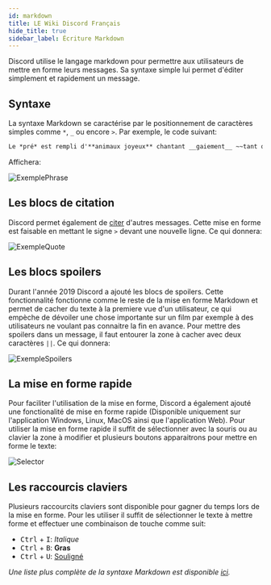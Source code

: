 ```yaml
---
id: markdown
title: LE Wiki Discord Français
hide_title: true
sidebar_label: Écriture Markdown
---
```


Discord utilise le langage markdown pour permettre aux utilisateurs de mettre en forme leurs messages. Sa syntaxe simple lui permet d'éditer simplement et rapidement un message.

## Syntaxe
La syntaxe Markdown se caractérise par le positionnement de caractères simples comme `*`, `_` ou encore `>`. Par exemple, le code suivant:

```markdown
Le *pré* est rempli d'**animaux joyeux** chantant __gaiement__ ~~tant que le loup n'est pas là.~~
```
Affichera:

<img alt="ExemplePhrase" src="https://i.discord.fr/HBj.png" class="docImage"/>

## Les blocs de citation
Discord permet également de [citer](https://wiki.discord.fr/docs/fr/citations) d'autres messages. Cette mise en forme est faisable en mettant le signe `>` devant une nouvelle ligne. Ce qui donnera:

<img alt="ExempleQuote" src="https://i.discord.fr/EV1.png" class="docImage"/>

## Les blocs spoilers
Durant l'année 2019 Discord a ajouté les blocs de spoilers. Cette fonctionnalité fonctionne comme le reste de la mise en forme Markdown et permet de cacher du texte à la premiere vue d'un utilisateur, ce qui empèche de dévoiler une chose importante sur un film par exemple à des utilisateurs ne voulant pas connaitre la fin en avance. Pour mettre des spoilers dans un message, il faut entourer la zone à cacher avec deux caractères `||`. Ce qui donnera:

<img alt="ExempleSpoilers" src="https://i.discord.fr/vmX.png" class="docImage"/>

## La mise en forme rapide
Pour faciliter l'utilisation de la mise en forme, Discord a également ajouté une fonctionalité de mise en forme rapide (Disponible uniquement sur l'application Windows, Linux, MacOS ainsi que l'application Web). Pour utiliser la mise en forme rapide il suffit de sélectionner avec la souris ou au clavier la zone à modifier et plusieurs boutons apparaitrons pour mettre en forme le texte:

<img alt="Selector" src="https://i.discord.fr/ejU.png" class="docImage"/>

## Les raccourcis claviers
Plusieurs raccourcits claviers sont disponible pour gagner du temps lors de la mise en forme. Pour les utiliser il suffit de sélectionner le texte à mettre forme et effectuer une combinaison de touche comme suit:

- <kbd>Ctrl</kbd> + <kbd>I</kbd>: *Italique*
- <kbd>Ctrl</kbd> + <kbd>B</kbd>: **Gras**
- <kbd>Ctrl</kbd> + <kbd>U</kbd>: <u>Souligné</u>

*Une liste plus complète de la syntaxe Markdown est disponible [ici](https://www.markdownguide.org/cheat-sheet/).*